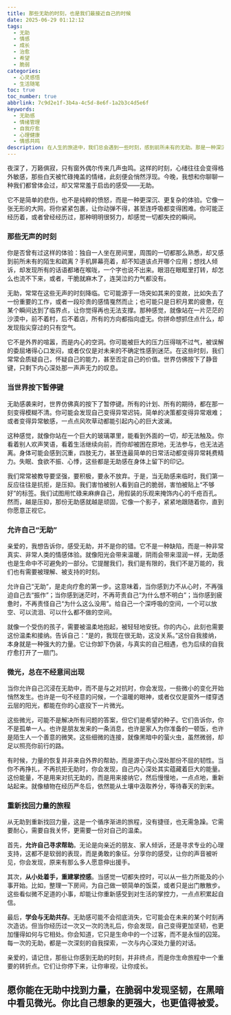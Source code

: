 ```yaml
---
title: 那些无助的时刻，也是我们最接近自己的时候
date: 2025-06-29 01:12:12
tags:
  - 无助
  - 情感
  - 成长
  - 治愈
  - 希望
  - 脆弱
categories:
  - 心灵感悟
  - 生活随笔
toc: true
toc_number: true
abbrlink: 7c9d2e1f-3b4a-4c5d-8e6f-1a2b3c4d5e6f
keywords:
  - 无助感
  - 情绪管理
  - 自我疗愈
  - 心理健康
  - 情感共鸣
description: 在人生的旅途中，我们总会遇到一些时刻，感到前所未有的无助。那是一种深沉的、几乎让人窒息的感受，仿佛被困在无边的黑暗中，找不到一丝光亮。但亲爱的，请相信，这些看似绝望的时刻，也正是我们与内心深处最真实的自己相遇的契机。这篇文章，想与你一同探索无助的深层含义，并从中找到那份属于我们自己的、温柔而坚韧的力量。
---
```


夜深了，万籁俱寂，只有窗外偶尔传来几声虫鸣。这样的时刻，心绪往往会变得格外敏感，那些白天被忙碌掩盖的情绪，此刻便会悄然浮现。今晚，我想和你聊聊一种我们都曾体会过，却又常常羞于启齿的感受——无助。

它不是简单的悲伤，也不是纯粹的愤怒，而是一种更深沉、更复杂的体验。它像一张无形的大网，将你紧紧包裹，让你动弹不得，甚至连呼吸都变得困难。你可能正经历着，或者曾经经历过，那种明明很努力，却感觉一切都失控的瞬间。

### 那些无声的时刻

你是否曾有过这样的体验：独自一人坐在房间里，周围的一切都那么熟悉，却又感到前所未有的陌生和疏离？手机屏幕亮着，却不知道该点开哪个应用；想找人倾诉，却发现所有的话语都堵在喉咙，一个字也说不出来。眼泪在眼眶里打转，却怎么也流不下来，或者，干脆就麻木了，连哭泣的力气都没有。

无助，常常在这些无声的时刻降临。它可能源于一场突如其来的变故，比如失去了一份重要的工作，或者一段珍贵的感情戛然而止；也可能只是日积月累的疲惫，在某个瞬间达到了临界点，让你觉得再也无法支撑。那种感觉，就像站在一片茫茫的沙漠中，前不着村，后不着店，所有的方向都指向虚无。你拼命想抓住点什么，却发现指尖穿过的只有空气。

它不是外界的喧嚣，而是内心的空洞。你可能被巨大的压力压得喘不过气，被误解的委屈堵得心口发闷，或者仅仅是对未来的不确定性感到迷茫。在这些时刻，我们常常会质疑自己，怀疑自己的能力，甚至否定自己的价值。世界仿佛按下了静音键，只剩下内心深处那一声声无力的叹息。

### 当世界按下暂停键

无助感袭来时，世界仿佛真的按下了暂停键。所有的计划、所有的期待，都在那一刻变得模糊不清。你可能会发现自己变得异常迟钝，简单的决策都变得异常艰难；或者变得异常敏感，一点点风吹草动都能引起内心的巨大波澜。

这种感觉，就像你站在一个巨大的玻璃罩里，能看到外面的一切，却无法触及。你看着别人欢声笑语，看着生活继续向前，而你却被困在原地，无法参与，也无法逃离。身体可能会感到沉重，四肢无力，甚至连最简单的日常活动都变得异常耗费精力。失眠、食欲不振、心悸，这些都是无助感在身体上留下的印记。

我们常常被教导要坚强，要积极，要永不放弃。于是，当无助感来临时，我们第一反应往往是抗拒，是压抑。我们害怕被别人看到自己的脆弱，害怕被贴上“不够好”的标签。我们试图用忙碌来麻痹自己，用假装的乐观来掩饰内心的千疮百孔。然而，越是压抑，那份无助感就越是顽固，它像一个影子，紧紧地跟随着你，直到你愿意正视它。

### 允许自己“无助”

亲爱的，我想告诉你，感受无助，并不是你的错。它不是一种缺陷，而是一种非常真实、非常人类的情感体验。就像阳光会带来温暖，阴雨会带来湿润一样，无助感也是生命中不可避免的一部分。它提醒我们，我们是有限的，我们不是万能的，我们也有需要被理解、被支持的时刻。

允许自己“无助”，是走向疗愈的第一步。这意味着，当你感到力不从心时，不再强迫自己去“振作”；当你感到迷茫时，不再苛责自己“为什么想不明白”；当你感到疲惫时，不再责怪自己“为什么这么没用”。给自己一个深呼吸的空间，一个可以放空、可以流泪、可以什么都不做的空间。

就像一个受伤的孩子，需要被温柔地抱起，被轻轻地安抚。你的内心，此刻也需要这份温柔和接纳。告诉自己：“是的，我现在很无助，这没关系。”这份自我接纳，本身就是一种强大的力量。它让你卸下伪装，与真实的自己相遇，也为后续的自我疗愈打开了一扇门。

### 微光，总在不经意间出现

当你允许自己沉浸在无助中，而不是与之对抗时，你会发现，一些微小的变化开始悄然发生。也许是一句不经意的问候，一个温暖的眼神，或者仅仅是窗外一缕穿透云层的阳光，都能在你的心底投下一片微光。

这些微光，可能不是解决所有问题的答案，但它们是希望的种子。它们告诉你，你不是孤单一人。也许是朋友发来的一条消息，也许是家人为你准备的一顿饭，也许是陌生人一个善意的微笑。这些细微的连接，就像黑暗中的萤火虫，虽然微弱，却足以照亮你前行的路。

有时候，力量的恢复并非来自外界的帮助，而是源于内心深处那份不屈的韧性。当你不再挣扎，不再抗拒无助时，你会发现，自己内心深处其实蕴藏着巨大的能量。这份能量，不是用来对抗无助的，而是用来接纳它，然后慢慢地，一点点地，重新站起来。就像植物在经历严冬后，依然能从土壤中汲取养分，等待春天的到来。

### 重新找回力量的旅程

从无助到重新找回力量，这是一个循序渐进的旅程，没有捷径，也无需急躁。它需要耐心，需要自我关怀，更需要一份对自己的温柔。

首先，**允许自己寻求帮助**。无论是向亲近的朋友、家人倾诉，还是寻求专业的心理支持，这都不是软弱的表现，而是勇敢的象征。分享你的感受，让你的声音被听见，你会发现，原来有那么多人愿意伸出援手。

其次，**从小处着手，重建掌控感**。当感觉一切都失控时，可以从一些力所能及的小事开始。比如，整理一下房间，为自己做一顿简单的饭菜，或者只是出门散散步。这些看似微不足道的小事，却能让你重新感受到对生活的掌控力，一点点积累起自信。

最后，**学会与无助共存**。无助感可能不会彻底消失，它可能会在未来的某个时刻再次造访。但当你经历过一次又一次的洗礼后，你会发现，自己变得更加坚韧，也更加懂得如何与它相处。你会知道，它只是生命中的一个过客，而不是永恒的囚笼。每一次的无助，都是一次深刻的自我探索，一次与内心深处力量的对话。

亲爱的，请记住，那些让你感到无助的时刻，并非终点，而是你生命旅程中一个重要的转折点。它们让你停下来，让你审视，让你成长。

愿你能在无助中找到力量，在脆弱中发现坚韧，在黑暗中看见微光。你比自己想象的更强大，也更值得被爱。
---